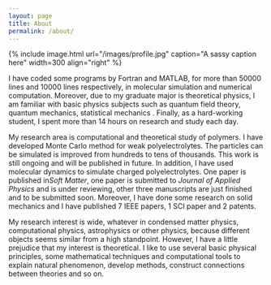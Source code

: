 ```yaml
---
layout: page
title: About
permalink: /about/
---
```


{% include image.html url="/images/profile.jpg" caption="A sassy caption here" width=300 align="right" %}

I have coded some programs by Fortran and MATLAB, for more than 50000 lines and 10000 lines respectively, in molecular simulation and numerical computation. Moreover, due to my graduate major is theoretical physics, I am familiar with basic physics subjects such as quantum field theory, quantum mechanics, statistical mechanics . Finally, as a hard-working student, I spent more than 14 hours on research and study each day.

My research area is computational and theoretical study of polymers. I have developed Monte Carlo method for weak polyelectrolytes. The particles can be simulated is improved from hundreds to tens of thousands. This work is still ongoing and will be published in future. In addition, I have used molecular dynamics to simulate charged polyelectrolytes. One paper is published in*Soft Matter*, one paper is submitted to *Journal of Applied Physics* and is under reviewing, other three manuscripts are just finished and to be submitted soon. Moreover, I have done some research on solid mechanics and I have published 7 IEEE papers, 1 SCI paper and 2 patents.

My research interest is wide, whatever in condensed matter physics, computational physics, astrophysics or other physics, because different objects seems similar from a high standpoint. However, I have a little prejudice that my interest is theoretical. I like to use several basic physical principles, some mathematical techniques and computational tools to explain natural phenomenon, develop methods, construct connections between theories and so on. 